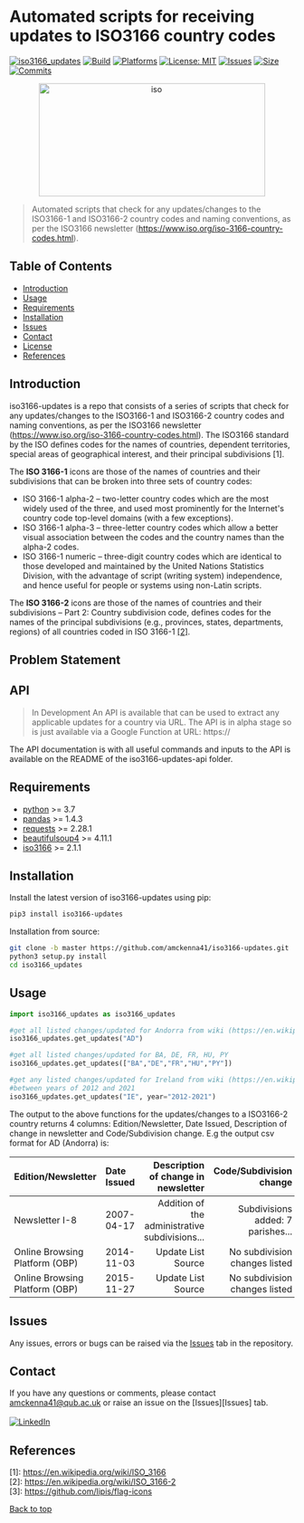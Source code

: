 # Automated scripts for receiving updates to ISO3166 country codes

[![iso3166_updates](https://img.shields.io/pypi/v/iso3166-updates)](https://pypi.org/project/iso3166-updates/)
[![Build](https://img.shields.io/github/workflow/status/amckenna41/iso3166-updates/Deploy%20and%20Testing)](https://github.com/amckenna41/iso3166-updates/actions)
[![Platforms](https://img.shields.io/badge/platforms-linux%2C%20macOS%2C%20Windows-green)](https://pypi.org/project/iso3166-updates/)
[![License: MIT](https://img.shields.io/badge/License-MIT-red.svg)](https://opensource.org/licenses/MIT)
[![Issues](https://img.shields.io/github/issues/amckenna41/iso3166-flag-icons)](https://github.com/amckenna41/iso3166-updates/issues)
[![Size](https://img.shields.io/github/repo-size/amckenna41/iso3166-updates)](https://github.com/amckenna41/iso3166-updates)
[![Commits](https://img.shields.io/github/commit-activity/w/amckenna41/iso3166-updates)](https://github.com/iso3166-updates)

<p align="center">
  <img src="https://upload.wikimedia.org/wikipedia/commons/e/e3/ISO_Logo_%28Red_square%29.svg" alt="iso" height="200" width="400"/>
</p>

> Automated scripts that check for any updates/changes to the ISO3166-1 and ISO3166-2 country codes and naming conventions, as per the ISO3166 newsletter (https://www.iso.org/iso-3166-country-codes.html).

Table of Contents
-----------------

  * [Introduction](#introduction)
  * [Usage](#usage)
  * [Requirements](#requirements)
  * [Installation](#installation)
  * [Issues](#Issues)
  * [Contact](#contact)
  * [License](#license)
  * [References](#references)


Introduction
------------
iso3166-updates is a repo that consists of a series of scripts that check for any updates/changes to the ISO3166-1 and ISO3166-2 country codes and naming conventions, as per the ISO3166 newsletter (https://www.iso.org/iso-3166-country-codes.html). The ISO3166 standard by the ISO defines codes for the names of countries, dependent territories, special areas of geographical interest, and their principal subdivisions [1]. 

The <b>ISO 3166-1</b> icons are those of the names of countries and their subdivisions that can be broken into three sets of country codes:
* ISO 3166-1 alpha-2 – two-letter country codes which are the most widely used of the three, and used most prominently for the Internet's country code top-level domains (with a few exceptions).
* ISO 3166-1 alpha-3 – three-letter country codes which allow a better visual association between the codes and the country names than the alpha-2 codes.
* ISO 3166-1 numeric – three-digit country codes which are identical to those developed and maintained by the United Nations Statistics Division, with the advantage of script (writing system) independence, and hence useful for people or systems using non-Latin scripts.

The <b>ISO 3166-2</b> icons are those of the names of countries and their subdivisions – Part 2: Country subdivision code, defines codes for the names of the principal subdivisions (e.g., provinces, states, departments, regions) of all countries coded in ISO 3166-1 [[2]](#references). <br>

Problem Statement
-----------------

API
---
> In Development
An API is available that can be used to extract any applicable updates for a country via URL. The API is in alpha stage so is just available via a Google Function at URL: https://

The API documentation is with all useful commands and inputs to the API is available on the README of the iso3166-updates-api folder.  

Requirements
------------
* [python][python] >= 3.7
* [pandas][pandas] >= 1.4.3
* [requests][requests] >= 2.28.1
* [beautifulsoup4][beautifulsoup4] >= 4.11.1
* [iso3166][iso3166] >= 2.1.1

Installation
------------
Install the latest version of iso3166-updates using pip:

```bash
pip3 install iso3166-updates
```

Installation from source:
```bash
git clone -b master https://github.com/amckenna41/iso3166-updates.git
python3 setup.py install
cd iso3166_updates
```

Usage 
-----

```python
import iso3166_updates as iso3166_updates

#get all listed changes/updated for Andorra from wiki (https://en.wikipedia.org/wiki/ISO_3166-2:AD)
iso3166_updates.get_updates("AD")

#get all listed changes/updated for BA, DE, FR, HU, PY
iso3166_updates.get_updates(["BA","DE","FR","HU","PY"])

#get any listed changes/updated for Ireland from wiki (https://en.wikipedia.org/wiki/ISO_3166-2:IE),
#between years of 2012 and 2021
iso3166_updates.get_updates("IE", year="2012-2021")
```

The output to the above functions for the updates/changes to a ISO3166-2 country returns 4 columns: 
Edition/Newsletter, Date Issued, Description of change in newsletter and Code/Subdivision change. 
E.g the output csv format for AD (Andorra) is:

| Edition/Newsletter | Date Issued | Description of change in newsletter | Code/Subdivision change |   
|:-------------------|:------------|------------------------------------:|------------------------:|
| Newsletter I-8     | 2007-04-17  | Addition of the administrative subdivisions...   | Subdivisions added: 7 parishes...                 | 
| Online Browsing Platform (OBP) | 2014-11-03 | Update List Source | No subdivision changes listed |
| Online Browsing Platform (OBP) | 2015-11-27 | Update List Source | No subdivision changes listed | 

Issues
------
Any issues, errors or bugs can be raised via the [Issues](https://github.com/amckenna41/iso3166_updates/issues) tab in the repository.

Contact
-------
If you have any questions or comments, please contact amckenna41@qub.ac.uk or raise an issue on the [Issues][Issues] tab. <br><br>
[![LinkedIn](https://img.shields.io/badge/LinkedIn-0077B5?style=for-the-badge&logo=linkedin&logoColor=white)](https://www.linkedin.com/in/adam-mckenna-7a5b22151/)

References
----------
\[1\]: https://en.wikipedia.org/wiki/ISO_3166 <br>
\[2\]: https://en.wikipedia.org/wiki/ISO_3166-2 <br>
\[3\]: https://github.com/lipis/flag-icons <br>


[Back to top](#TOP)

[python]: https://www.python.org/downloads/release/python-360/
[pandas]: https://pandas.pydata.org/
[requests]: https://requests.readthedocs.io/
[beautifulsoup4]: https://www.crummy.com/software/BeautifulSoup/bs4/doc/
[iso3166]: https://github.com/deactivated/python-iso3166

